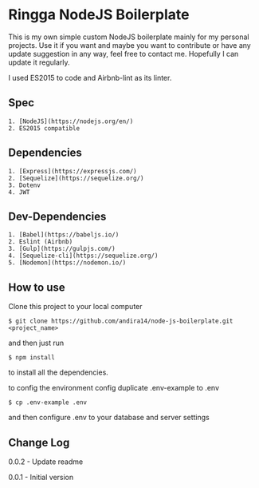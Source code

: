 # Ringga NodeJS Boilerplate
This is my own simple custom NodeJS boilerplate mainly for my personal projects. Use it if you want and maybe you want to contribute or have any update suggestion in any way, feel free to contact me. Hopefully I can update it regularly.

I used ES2015 to code and Airbnb-lint as its linter.

## Spec
    1. [NodeJS](https://nodejs.org/en/)
    2. ES2015 compatible

## Dependencies
    1. [Express](https://expressjs.com/)
    2. [Sequelize](https://sequelize.org/)
    3. Dotenv
    4. JWT

## Dev-Dependencies
    1. [Babel](https://babeljs.io/)
    2. Eslint (Airbnb)
    3. [Gulp](https://gulpjs.com/)
    4. [Sequelize-cli](https://sequelize.org/)
    5. [Nodemon](https://nodemon.io/)

## How to use

Clone this project to your local computer

`$ git clone https://github.com/andira14/node-js-boilerplate.git <project_name>`

and then just run

`$ npm install`

to install all the dependencies.

to config the environment config duplicate .env-example to .env

`$ cp .env-example .env`

and then configure .env to your database and server settings

## Change Log
0.0.2 - Update readme

0.0.1 - Initial version